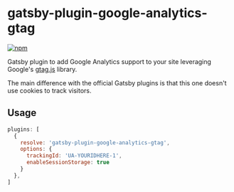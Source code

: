 # gatsby-plugin-google-analytics-gtag
[![npm](https://img.shields.io/npm/v/gatsby-plugin-google-analytics-gtag)](https://www.npmjs.com/package/gatsby-plugin-google-analytics-gtag)

Gatsby plugin to add Google Analytics support to your site leveraging Google's [gtag.js](https://developers.google.com/tag-platform/gtagjs) library.

The main difference with the official Gatsby plugins is that this one doesn't use cookies to track visitors.

## Usage

```javascript
plugins: [
  {
    resolve: 'gatsby-plugin-google-analytics-gtag',
    options: {
      trackingId: 'UA-YOURIDHERE-1',
      enableSessionStorage: true
    }
  },
]
```
